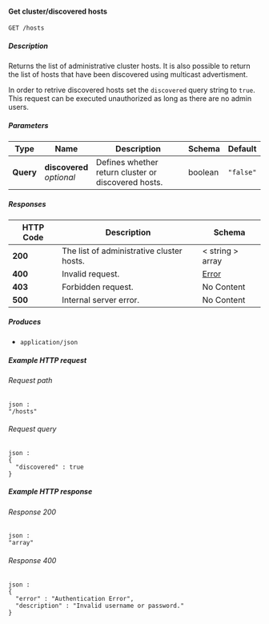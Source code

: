 
<a name="get_hosts"></a>
#### Get cluster/discovered hosts
```
GET /hosts
```


##### Description
Returns the list of administrative cluster hosts. It is also possible to
return the list of hosts that have been discovered using multicast 
advertisment.

In order to retrive discovered hosts set the `discovered` query string to
`true`. This request can be executed unauthorized as long as there are
no admin users.


##### Parameters

|Type|Name|Description|Schema|Default|
|---|---|---|---|---|
|**Query**|**discovered**  <br>*optional*|Defines whether return cluster or discovered hosts.|boolean|`"false"`|


##### Responses

|HTTP Code|Description|Schema|
|---|---|---|
|**200**|The list of administrative cluster hosts.|< string > array|
|**400**|Invalid request.|[Error](../definitions/Error.md#error)|
|**403**|Forbidden request.|No Content|
|**500**|Internal server error.|No Content|


##### Produces

* `application/json`


##### Example HTTP request

###### Request path
```
json :
"/hosts"
```


###### Request query
```
json :
{
  "discovered" : true
}
```


##### Example HTTP response

###### Response 200
```
json :
"array"
```


###### Response 400
```
json :
{
  "error" : "Authentication Error",
  "description" : "Invalid username or password."
}
```



